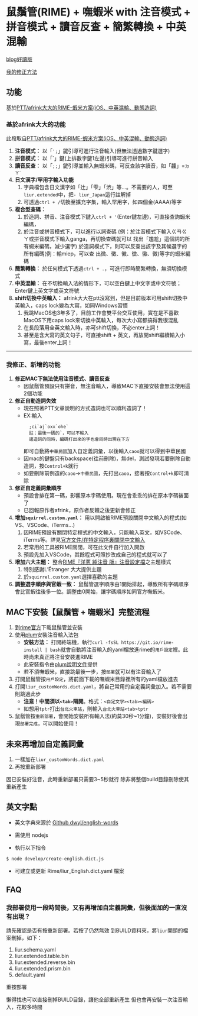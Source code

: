# 鼠鬚管(RIME) + 嘸蝦米 with 注音模式 + 拼音模式 + 讀音反查 + 簡繁轉換 + 中英混輸
[blog好讀版](https://blog.typeart.cc/rime-liur/guide/)

[我的修正方法](https://blog.typeart.cc/rime-liur/fix/)

## 功能
基於[PTT/afrink大大的RIME-蝦米方案(iOS、中英混輸、動態造詞)](https://www.ptt.cc/bbs/Liu/M.1546884178.A.B99.html)

### 基於afrink大大的功能
此段取自[PTT/afrink大大的RIME-蝦米方案(iOS、中英混輸、動態造詞)](https://www.ptt.cc/bbs/Liu/M.1546884178.A.B99.html)

1. **注音模式：** 以「`';`」鍵引導可進行注音輸入(但無法透過數字鍵選字)
2. **拼音模式：** 以「\`」鍵(上排數字鍵1左邊)引導可進行拼音輸入
3. **讀音反查：** 以「`;;`」鍵引導並輸入無蝦米碼，可反查該字讀音，如「龘」=`ㄉㄚˊ`
4. **日文漢字/罕用字輸入功能**
    1. 字典檔包含日文漢字如「辻」「雫」「渋」等…。不需要的人，可至`liur.extended`中，把`- liur_Japan`這行註解掉
    2. 可透過`ctrl + /`切換至擴充字集，輸入罕用字，如四個金(AAAA)等字
5. **複合型查碼：**
    1. 於造詞、拼音、注音模式下鍵入`ctrl + '`(Enter鍵左邊)，可直接查詢蝦米編碼，
    2. 於注音或拼音模式下，可以進行以詞查碼
        (例：於注音模式下輸入ㄍㄢㄍㄚ或拼音模式下輸入ganga，再切換查碼就可以
        找出「尷尬」這個詞的所有蝦米編碼，減少選字)
        於造詞模式下，則可以反查出該字及其候選字的所有編碼(例：輸miep，可以查
        出微、徵、徽、徾、鰴、徴)等字的蝦米編碼
6. **簡繁轉換：** 於任何模式下透過`ctrl + .`，可進行即時簡繁轉換，無須切換模式
7. **中英混輸：** 在不切換輸入法的情形下，可以空白鍵上中文字或中文符號；Enter鍵上英文字或英文符號
8. **shift切換中英輸入：** afrink大大在ptt沒寫到，但是目前版本可用shift切換中英輸入，caps lock變為大寫，如同Windows習慣
    1. 我跳MacOS也3年多了，目前工作會雙平台交互使用，實在是不喜歡MacOS下用caps lock來切換中英輸入，每次大小寫都搞得我很混亂
    2. 在長段落用全英文輸入時，亦可shift切換，不必enter上詞！
    3. 甚至是含大寫的英文句子，可直接shift + 英文，再放開shift繼續輸入小寫，最後enter上詞！
---
### 我修正、新增的功能
1. **修正MAC下無法使用注音模式、讀音反查**
    - 因鼠鬚管預設只有拼音，無注音輸入，導致MAC下直接安裝會無法使用這2個功能
2. **修正自動造詞失效**
    - 現在照著PTT文章說明的方式造詞也可以順利造詞了！
    - EX:輸入
      ```
        ;ci`aj`oxx`ohe`
        註：最後一碼的`，可以不輸入
        邊造詞的同時，編碼打出來的字也會同時出現在下方
      ```
      即可自動將`中華民國`加入自定義詞彙，以後輸入`caoo`就可以得到中華民國
    - 因mac的鍵盤只有backspace(往前刪除)，無del，測試發現若要刪除自動造詞，按`Control+k`就行
    - 如要刪除前例造的`caoo`→`中華民國`，先打出`caoo`，接著按`Control+k`即可清除
3. **修正自定義詞彙順序** 
    - 預設會排在第一碼，影響原本字碼使用。現在會乖乖的排在原本字碼後面了
    - 已回報原作者afrink，原作者反饋之後更新會修正
4. **增加`squirrel.custom.yaml`：** 用以開啟被RIME預設關閉中文輸入的程式(如VS、VSCode、iTerms...)
    1. 因RIME預設有關閉特定程式的中文輸入，只能輸入英文，如VSCode、iTerms等。詳見[官方文件/在特定程序裏關閉中文輸入](https://github.com/rime/home/wiki/CustomizationGuide#%E5%9C%A8%E7%89%B9%E5%AE%9A%E7%A8%8B%E5%BA%8F%E8%A3%8F%E9%97%9C%E9%96%89%E4%B8%AD%E6%96%87%E8%BC%B8%E5%85%A5)
    2. 若常用的工具被RIME關閉，可在此文件自行加入開啟
    3. 預設先加入VSCode，其餘程式可照抄改成自己的程式就可以了
5. **增加六大主題：** 整合[RIME『洋蔥 純注音 版』注音設定檔](http://deltazone.pixnet.net/blog/post/264319309-%E9%BC%A0%E9%AC%9A%E7%AE%A1%E6%B3%A8%E9%9F%B3%E6%96%B9%E6%A1%88---%E7%AC%A6%E5%90%88%E4%B8%80%E8%88%AC%E6%B3%A8%E9%9F%B3%E4%BD%BF%E7%94%A8%E8%80%85%E7%BF%92%E6%85%A3%E8%A8%AD)之主題樣式
    1. 特別感謝L’Étranger 大大提供主題
    2. 於`squirrel.custom.yaml`選擇喜歡的主題
6. **調整選字順序與官蝦一致：** 鼠鬚管選字順序由1開始排起，導致所有字碼順序會比官蝦往後多一位。調整由0開始，讓字碼順序如同官方嘸蝦米。

## MAC下安裝【鼠鬚管 + 嘸蝦米】完整流程
1. 到[rime官方](https://rime.im/download/)下載鼠鬚管並安裝
2. 使用[plum](https://github.com/rime/plum)安裝注音輸入法包
    - **安裝方法：** 打開終端機，執行`curl -fsSL https://git.io/rime-install | bash`就會自動將注音輸入的yaml檔放進rime的`用戶設定`裡。此時尚未真正將注音安裝進RIME
    - 此安裝指令由[plum說明文件](https://github.com/rime/plum#usage)提供
    - 若不須嘸蝦米，直接跳最後一步，按`部署`就可以有注音輸入了
3. 打開鼠鬚管按`用戶設定`，將前面下載的嘸蝦米目錄裡所有的yaml檔放進去
4. 打開`liur_customWords.dict.yaml`，將自己常用的自定義詞彙加入。若不需要則跳過此步
    - **注意！中間須以`<tab>`隔開**。格式：`<自定文字><tab><編碼>`
    - 如想用`tptr`打出`台北火車站`，則輸入`台北火車站<tab>tptr`
5. 鼠鬚管按`重新部署`，會開始安裝所有輸入法(約莫30秒~1分鐘)，安裝好後會出現`部署完成`，可以開始使用！

## 未來再增加自定義詞彙
1. 一樣加在`liur_customWords.dict.yaml`
2. 再按重新部署

因已安裝好注音，此時重新部署只需要3~5秒就行
除非將整個build目錄刪除使其重新產生

## 英文字點
* 英文字典來源於 [Github  dwyl/english-words](https://github.com/dwyl/english-words)

* 需使用 nodejs

* 執行以下指令

``` bash
$ node develop/create-english.dict.js 
```

* 可建立或更新 Rime/liur_English.dict.yaml 檔案

## FAQ
### 我部署使用一段時間後，又有再增加自定義詞彙，但後面加的一直沒有出現？
請先確認是否有按重新部署。若按了仍然無效
到BUILD資料夾，將`liur`開頭的檔案刪掉，如下：
1. liur.schema.yaml
2. liur.extended.table.bin
3. liur.extended.reverse.bin
4. liur.extended.prism.bin
5. default.yaml

重按部署

懶得找也可以直接刪掉BUILD目錄，讓他全部重新產生
但也會再安裝一次注音輸入，花較多時間
